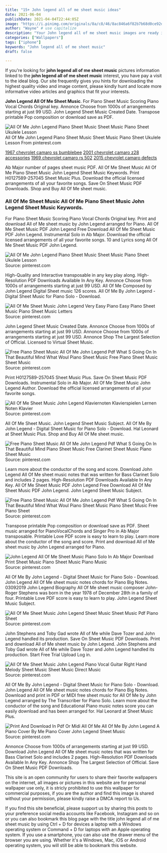 ```yaml
---
title: "15+ John legend all of me sheet music ideas"
date: 2021-06-04
publishDate: 2021-04-04T22:44:05Z
image: "https://i.pinimg.com/originals/8a/c8/46/8ac846a6f82b7b68d0ce92d5ad146ad7.jpg"
author: "Wayne" # use capitalize
description: "Your John legend all of me sheet music images are ready in this website. John legend all of me sheet music are a topic that is being searched for and liked by netizens today. You can Find and Download the John legend all of me sheet music files here. Download all royalty-free vectors."
categories: ["Wallpapers"]
tags: ["iphone"]
keywords: "John legend all of me sheet music"
draft: false

---
```


If you're looking for **john legend all of me sheet music** pictures information linked to the **john legend all of me sheet music** interest, you have pay a visit to the ideal  blog.  Our site frequently  gives you  hints  for downloading  the highest  quality video and image  content, please kindly hunt and locate more informative video articles and graphics  that fit your interests.

**John Legend All Of Me Sheet Music**. For Piano Sheet Music Scoring Piano Vocal Chords Original key. Annonce Choose from 1000s of arrangements starting at just 99 USD. John Legend Sheet Music Created Date. Transpose printable Pop composition or download save as PDF.

![All Of Me John Legend Piano Sheet Music Sheet Music Piano Sheet Ukulele Lesson](https://i.pinimg.com/originals/15/52/7d/15527ddd3de61e30602ace2c824d7a18.png "All Of Me John Legend Piano Sheet Music Sheet Music Piano Sheet Ukulele Lesson")
All Of Me John Legend Piano Sheet Music Sheet Music Piano Sheet Ukulele Lesson From pinterest.com

[1967 chevrolet camaro ss bumblebee](/1967-chevrolet-camaro-ss-bumblebee/)
[2001 chevrolet camaro z28 accessories](/2001-chevrolet-camaro-z28-accessories/)
[1969 chevrolet camaro rs 502](/1969-chevrolet-camaro-rs-502/)
[2015 chevrolet camaro defects](/2015-chevrolet-camaro-defects/)

Ab Major number of pages sheet music PDF. All Of Me Sheet Music All Of Me Piano Sheet Music John Legend Sheet Music Keywords. Print H0127589-257045 Sheet Music Plus. Download the official licensed arrangements of all your favorite songs. Save On Sheet Music PDF Downloads. Shop and Buy All Of Me sheet music.

### All Of Me Sheet Music All Of Me Piano Sheet Music John Legend Sheet Music Keywords.

For Piano Sheet Music Scoring Piano Vocal Chords Original key. Print and download All of Me sheet music by John Legend arranged for Piano. All Of Me Sheet Music PDF John Legend Free Download All Of Me Sheet Music PDF John Legend. Instrumental Solo in Ab Major. Download the official licensed arrangements of all your favorite songs. 10 and Lyrics song All Of Me Sheet Music PDF John Legend.


![All Of Me John Legend Piano Sheet Music Sheet Music Piano Sheet Ukulele Lesson](https://i.pinimg.com/originals/15/52/7d/15527ddd3de61e30602ace2c824d7a18.png "All Of Me John Legend Piano Sheet Music Sheet Music Piano Sheet Ukulele Lesson")
Source: pinterest.com

High-Quality and Interactive transposable in any key play along. High-Resolution PDF Downloads Available In Any Key. Annonce Choose from 1000s of arrangements starting at just 99 USD. All Of Me Composed by John Legend Digital Sheet music 126 scores. All Of Me By John Legend - Digital Sheet Music for Piano Solo - Download.

![All Of Me Sheet Music John Legend Very Easy Piano Easy Piano Sheet Music Piano Sheet Music Letters](https://i.pinimg.com/originals/83/20/21/83202163aacec6ae71cda354cf52f989.png "All Of Me Sheet Music John Legend Very Easy Piano Easy Piano Sheet Music Piano Sheet Music Letters")
Source: pinterest.com

John Legend Sheet Music Created Date. Annonce Choose from 1000s of arrangements starting at just 99 USD. Annonce Choose from 1000s of arrangements starting at just 99 USD. Annonce Shop The Largest Selection of Official. Licensed to Virtual Sheet Music.

![Free Piano Sheet Music All Of Me John Legend Pdf What S Going On In That Beautiful Mind What Woul Piano Sheet Music Free Piano Sheet Music Sheet Music](https://i.pinimg.com/originals/f8/60/30/f860303cbe33e44e4d9f94856d6957f5.png "Free Piano Sheet Music All Of Me John Legend Pdf What S Going On In That Beautiful Mind What Woul Piano Sheet Music Free Piano Sheet Music Sheet Music")
Source: pinterest.com

Print H0127589-257045 Sheet Music Plus. Save On Sheet Music PDF Downloads. Instrumental Solo in Ab Major. All Of Me Sheet Music John Legend Author. Download the official licensed arrangements of all your favorite songs.

![All Of Me Sheet Music John Legend Klaviernoten Klavierspielen Lernen Noten Klavier](https://i.pinimg.com/originals/eb/ff/86/ebff860fc6ca27a2e7970de403d5a334.jpg "All Of Me Sheet Music John Legend Klaviernoten Klavierspielen Lernen Noten Klavier")
Source: pinterest.com

All Of Me Sheet Music. John Legend Sheet Music Subject. All Of Me By John Legend - Digital Sheet Music for Piano Solo - Download. Hal Leonard at Sheet Music Plus. Shop and Buy All Of Me sheet music.

![Free Piano Sheet Music All Of Me John Legend Pdf What S Going On In That Beautiful Mind Piano Sheet Music Free Clarinet Sheet Music Piano Sheet Music](https://i.pinimg.com/originals/d8/e8/9e/d8e89e6b169b17b63575b4e42ba901c4.jpg "Free Piano Sheet Music All Of Me John Legend Pdf What S Going On In That Beautiful Mind Piano Sheet Music Free Clarinet Sheet Music Piano Sheet Music")
Source: pinterest.com

Learn more about the conductor of the song and score. Download John Legend All Of Me sheet music notes that was written for Bass Clarinet Solo and includes 2 pages. High-Resolution PDF Downloads Available In Any Key. All Of Me Sheet Music PDF John Legend Free Download All Of Me Sheet Music PDF John Legend. John Legend Sheet Music Subject.

![Free Piano Sheet Music All Of Me John Legend Pdf What S Going On In That Beautiful Mind What Woul Piano Sheet Music Piano Sheet Music Free Piano Sheet](https://i.pinimg.com/originals/82/a9/55/82a955dd2911efa13391b2cd68b63ec0.png "Free Piano Sheet Music All Of Me John Legend Pdf What S Going On In That Beautiful Mind What Woul Piano Sheet Music Piano Sheet Music Free Piano Sheet")
Source: pinterest.com

Transpose printable Pop composition or download save as PDF. Sheet music arranged for PianoVocalChords and Singer Pro in Ab Major transposable. Printable Love PDF score is easy to learn to play. Learn more about the conductor of the song and score. Print and download All of Me sheet music by John Legend arranged for Piano.

![John Legend All Of Me Sheet Music Piano Solo In Ab Major Download Print Sheet Music Piano Sheet Music Piano Music](https://i.pinimg.com/originals/aa/10/d0/aa10d05ed6e34e812690d95fbd2b8f36.gif "John Legend All Of Me Sheet Music Piano Solo In Ab Major Download Print Sheet Music Piano Sheet Music Piano Music")
Source: pinterest.com

All Of Me By John Legend - Digital Sheet Music for Piano Solo - Download. John Legend All Of Me sheet music notes chords for Piano Big Notes. 03092019 John Legend Biography All Of Me sheet music composer John-Roger Stephens was born in the year 1978 of December 28th in a family of four. Printable Love PDF score is easy to learn to play. John Legend Sheet Music Subject.

![All Of Me Sheet Music John Legend Sheet Music Sheet Music Pdf Piano Sheet](https://i.pinimg.com/736x/ea/44/b1/ea44b14e012e4b875d1da20a1eef1d06.jpg "All Of Me Sheet Music John Legend Sheet Music Sheet Music Pdf Piano Sheet")
Source: pinterest.com

John Stephens and Toby Gad wrote All of Me while Dave Tozer and John Legend handled its production. Save On Sheet Music PDF Downloads. Print and download All of Me sheet music by John Legend. John Stephens and Toby Gad wrote All of Me while Dave Tozer and John Legend handled its production. Start Free Trial Upload Log in.

![All Of Me Sheet Music John Legend Piano Vocal Guitar Right Hand Melody Sheet Music Sheet Music Direct Music](https://i.pinimg.com/originals/a3/c7/ae/a3c7aec81bb34e27f9d884a3edb9c122.png "All Of Me Sheet Music John Legend Piano Vocal Guitar Right Hand Melody Sheet Music Sheet Music Direct Music")
Source: pinterest.com

All Of Me By John Legend - Digital Sheet Music for Piano Solo - Download. John Legend All Of Me sheet music notes chords for Piano Big Notes. Download and print in PDF or MIDI free sheet music for All Of Me by John Legend arranged by The Transcriber for Piano Solo. Learn more about the conductor of the song and Educational Piano music notes score you can easily download and has been arranged for. Hal Leonard at Sheet Music Plus.

![Print And Download In Pdf Or Midi All Of Me All Of Me By John Legend A Piano Cover By Me Piano Cover John Legend Sheet Music](https://i.pinimg.com/originals/8a/c8/46/8ac846a6f82b7b68d0ce92d5ad146ad7.jpg "Print And Download In Pdf Or Midi All Of Me All Of Me By John Legend A Piano Cover By Me Piano Cover John Legend Sheet Music")
Source: pinterest.com

Annonce Choose from 1000s of arrangements starting at just 99 USD. Download John Legend All Of Me sheet music notes that was written for Bass Clarinet Solo and includes 2 pages. High-Resolution PDF Downloads Available In Any Key. Annonce Shop The Largest Selection of Official. Save On Sheet Music PDF Downloads.

This site is an open community for users to share their favorite wallpapers on the internet, all images or pictures in this website are for personal wallpaper use only, it is stricly prohibited to use this wallpaper for commercial purposes, if you are the author and find this image is shared without your permission, please kindly raise a DMCA report to Us.

If you find this site beneficial, please support us by sharing this posts to your preference social media accounts like Facebook, Instagram and so on or you can also bookmark this blog page with the title john legend all of me sheet music by using Ctrl + D for devices a laptop with a Windows operating system or Command + D for laptops with an Apple operating system. If you use a smartphone, you can also use the drawer menu of the browser you are using. Whether it's a Windows, Mac, iOS or Android operating system, you will still be able to bookmark this website.
